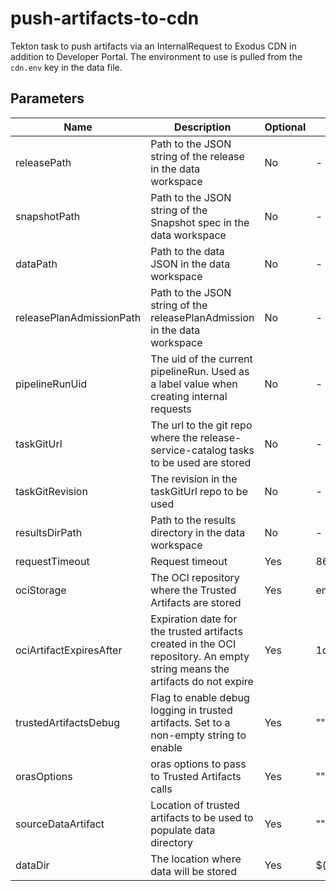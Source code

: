 # push-artifacts-to-cdn

Tekton task to push artifacts via an InternalRequest to Exodus CDN in addition to Developer Portal.
The environment to use is pulled from the `cdn.env` key in the data file.

## Parameters

| Name                     | Description                                                                                                                | Optional | Default value           |
|--------------------------|----------------------------------------------------------------------------------------------------------------------------|----------|-------------------------|
| releasePath              | Path to the JSON string of the release in the data workspace                                                               | No       | -                       |
| snapshotPath             | Path to the JSON string of the Snapshot spec in the data workspace                                                         | No       | -                       |
| dataPath                 | Path to the data JSON in the data workspace                                                                                | No       | -                       |
| releasePlanAdmissionPath | Path to the JSON string of the releasePlanAdmission in the data workspace                                                  | No       | -                       |
| pipelineRunUid           | The uid of the current pipelineRun. Used as a label value when creating internal requests                                  | No       | -                       |
| taskGitUrl               | The url to the git repo where the release-service-catalog tasks to be used are stored                                      | No       | -                       |
| taskGitRevision          | The revision in the taskGitUrl repo to be used                                                                             | No       | -                       |
| resultsDirPath           | Path to the results directory in the data workspace                                                                        | No       | -                       |
| requestTimeout           | Request timeout                                                                                                            | Yes      | 86400                   |
| ociStorage               | The OCI repository where the Trusted Artifacts are stored                                                                  | Yes      | empty                   |
| ociArtifactExpiresAfter  | Expiration date for the trusted artifacts created in the OCI repository. An empty string means the artifacts do not expire | Yes      | 1d                      |
| trustedArtifactsDebug    | Flag to enable debug logging in trusted artifacts. Set to a non-empty string to enable                                     | Yes      | ""                      |
| orasOptions              | oras options to pass to Trusted Artifacts calls                                                                            | Yes      | ""                      |
| sourceDataArtifact       | Location of trusted artifacts to be used to populate data directory                                                        | Yes      | ""                      |
| dataDir                  | The location where data will be stored                                                                                     | Yes      | $(workspaces.data.path) |
